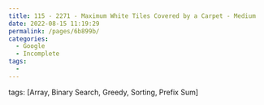 ```yaml
---
title: 115 - 2271 - Maximum White Tiles Covered by a Carpet - Medium
date: 2022-08-15 11:19:29
permalink: /pages/6b899b/
categories:
  - Google
  - Incomplete
tags:
  - 
---
```

tags: [Array, Binary Search, Greedy, Sorting, Prefix Sum]